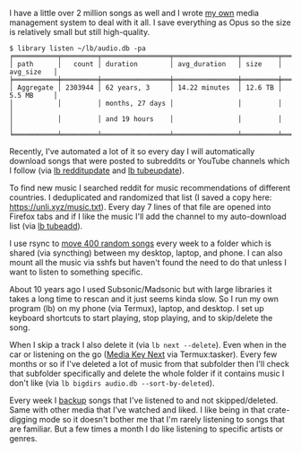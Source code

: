 I have a little over 2 million songs as well and I wrote [my own](https://github.com/chapmanjacobd/library) media management system to deal with it all. I save everything as Opus so the size is relatively small but still high-quality.

    $ library listen ~/lb/audio.db -pa
    ╒═══════════╤═════════╤═════════════════╤════════════════╤═════════╤════════════╕
    │ path      │   count │ duration        │ avg_duration   │ size    │ avg_size   │
    ╞═══════════╪═════════╪═════════════════╪════════════════╪═════════╪════════════╡
    │ Aggregate │ 2303944 │ 62 years, 3     │ 14.22 minutes  │ 12.6 TB │ 5.5 MB     │
    │           │         │ months, 27 days │                │         │            │
    │           │         │ and 19 hours    │                │         │            │
    ╘═══════════╧═════════╧═════════════════╧════════════════╧═════════╧════════════╛

Recently, I've automated a lot of it so every day I will automatically download songs that were posted to subreddits or YouTube channels which I follow (via [lb redditupdate](https://github.com/chapmanjacobd/computer/blob/a5108021ac1f2e320c9e01d26d086f3d513bfa69/.config/fish/functions/daily.fish#L19) and [lb tubeupdate](https://github.com/chapmanjacobd/library#1a-get-new-videos-for-saved-playlists)).

To find new music I searched reddit for music recommendations of different countries. I deduplicated and randomized that list (I saved a copy here: https://unli.xyz/music.txt). Every day 7 lines of that file are opened into Firefox tabs and if I like the music I'll add the channel to my auto-download list (via [lb tubeadd](https://github.com/chapmanjacobd/library#1-download-metadata)).

I use rsync to [move 400 random songs](https://github.com/chapmanjacobd/computer/blob/a5108021ac1f2e320c9e01d26d086f3d513bfa69/.config/fish/functions/mrmusic.fish#L1) every week to a folder which is shared (via syncthing) between my desktop, laptop, and phone. I can also mount all the music via sshfs but haven't found the need to do that unless I want to listen to something specific.

About 10 years ago I used Subsonic/Madsonic but with large libraries it takes a long time to rescan and it just seems kinda slow. So I run my own program (lb) on my phone (via Termux), laptop, and desktop. I set up keyboard shortcuts to start playing, stop playing, and to skip/delete the song.

When I skip a track I also delete it (via `lb next --delete`). Even when in the car or listening on the go ([Media Key Next](https://old.reddit.com/r/termux/comments/10h5j56/im_new_to_termux_so_suggest_me_what_cool_stuff_to/j57f9a8/?context=3) via Termux:tasker). Every few months or so if I've deleted a lot of music from that subfolder then I'll check that subfolder specifically and delete the whole folder if it contains music I don't like (via `lb bigdirs audio.db --sort-by-deleted`).

Every week I [backup](https://github.com/chapmanjacobd/computer/blob/a5108021ac1f2e320c9e01d26d086f3d513bfa69/.config/fish/functions/dbackups.fish#L14) songs that I've listened to and not skipped/deleted. Same with other media that I've watched and liked. I like being in that crate-digging mode so it doesn't bother me that I'm rarely listening to songs that are familiar. But a few times a month I do like listening to specific artists or genres.
